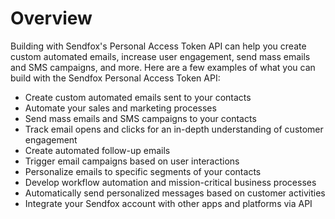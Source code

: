 # Overview

Building with Sendfox's Personal Access Token API can help you create custom
automated emails, increase user engagement, send mass emails and SMS campaigns,
and more. Here are a few examples of what you can build with the Sendfox
Personal Access Token API:

- Create custom automated emails sent to your contacts
- Automate your sales and marketing processes
- Send mass emails and SMS campaigns to your contacts
- Track email opens and clicks for an in-depth understanding of customer
  engagement
- Create automated follow-up emails
- Trigger email campaigns based on user interactions
- Personalize emails to specific segments of your contacts
- Develop workflow automation and mission-critical business processes
- Automatically send personalized messages based on customer activities
- Integrate your Sendfox account with other apps and platforms via API
